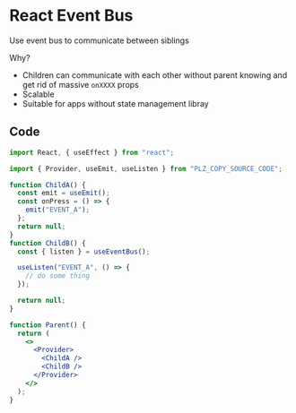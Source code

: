 # React Event Bus

Use event bus to communicate between siblings

Why?

- Children can communicate with each other without parent knowing and get rid of massive `onXXXX` props
- Scalable
- Suitable for apps without state management libray

## Code

```jsx
import React, { useEffect } from "react";

import { Provider, useEmit, useListen } from "PLZ_COPY_SOURCE_CODE";

function ChildA() {
  const emit = useEmit();
  const onPress = () => {
    emit("EVENT_A");
  };
  return null;
}
function ChildB() {
  const { listen } = useEventBus();

  useListen("EVENT_A", () => {
    // do some thing
  });

  return null;
}

function Parent() {
  return (
    <>
      <Provider>
        <ChildA />
        <ChildB />
      </Provider>
    </>
  );
}
```
